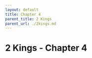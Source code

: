 ```yaml
---
layout: default
title: Chapter 4
parent_title: 2 Kings
parent_url: ./2kings.md
---
```


# 2 Kings - Chapter 4
